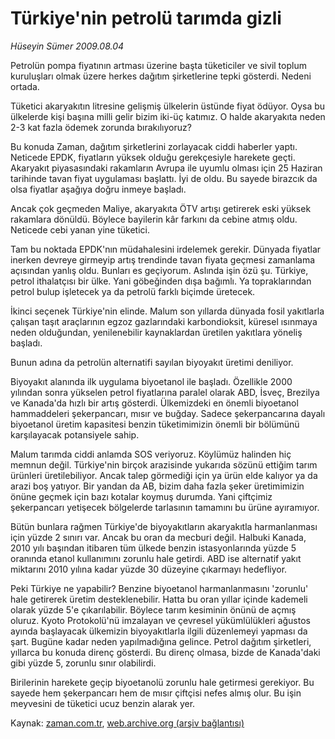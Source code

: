 # Türkiye'nin petrolü tarımda gizli

*Hüseyin Sümer 2009.08.04*

<tr><td class="metin" colspan="2" style="padding-top: 20px; padding-left: 5px; padding-right: 10px;">Petrolün pompa fiyatının artması üzerine başta tüketiciler ve sivil toplum kuruluşları olmak üzere herkes dağıtım şirketlerine tepki gösterdi. Nedeni ortada.</td></tr><tr><td class="metin" colspan="2" style="padding-top: 20px; padding-left: 5px; padding-right: 10px;"><p>Tüketici akaryakıtın litresine gelişmiş ülkelerin üstünde fiyat ödüyor. Oysa bu ülkelerde kişi başına milli gelir bizim iki-üç katımız. O halde akaryakıta neden 2-3 kat fazla ödemek zorunda bırakılıyoruz?
<p>Bu konuda Zaman, dağıtım şirketlerini zorlayacak ciddi haberler yaptı. Neticede EPDK, fiyatların yüksek olduğu gerekçesiyle harekete geçti. Akaryakıt piyasasındaki rakamların Avrupa ile uyumlu olması için 25 Haziran tarihinde tavan fiyat uygulaması başlattı. İyi de oldu. Bu sayede birazcık da olsa fiyatlar aşağıya doğru inmeye başladı.
<p>Ancak çok geçmeden Maliye, akaryakıta ÖTV artışı getirerek eski yüksek rakamlara dönüldü. Böylece bayilerin kâr farkını da cebine atmış oldu. Neticede cebi yanan yine tüketici.
<p>Tam bu noktada EPDK'nın müdahalesini irdelemek gerekir. Dünyada fiyatlar inerken devreye girmeyip artış trendinde tavan fiyata geçmesi zamanlama açısından yanlış oldu. Bunları es geçiyorum. Aslında işin özü şu. Türkiye, petrol ithalatçısı bir ülke. Yani göbeğinden dışa bağımlı. Ya topraklarından petrol bulup işletecek ya da petrolü farklı biçimde üretecek.
<p>İkinci seçenek Türkiye'nin elinde. Malum son yıllarda dünyada fosil yakıtlarla çalışan taşıt araçlarının egzoz gazlarındaki karbondioksit, küresel ısınmaya neden olduğundan, yenilenebilir kaynaklardan üretilen yakıtlara yöneliş başladı. 
<p>Bunun adına da petrolün alternatifi sayılan biyoyakıt üretimi deniliyor.
<p>Biyoyakıt alanında ilk uygulama biyoetanol ile başladı. Özellikle 2000 yılından sonra yükselen petrol fiyatlarına paralel olarak ABD, İsveç, Brezilya ve Kanada'da hızlı bir artış gösterdi. Ülkemizdeki en önemli biyoetanol hammaddeleri şekerpancarı, mısır ve buğday. Sadece şekerpancarına dayalı biyoetanol üretim kapasitesi benzin tüketimimizin önemli bir bölümünü karşılayacak potansiyele sahip.
<p>Malum tarımda ciddi anlamda SOS veriyoruz. Köylümüz halinden hiç memnun değil. Türkiye'nin birçok arazisinde yukarıda sözünü ettiğim tarım ürünleri üretilebiliyor. Ancak talep görmediği için ya ürün elde kalıyor ya da arazi boş yatıyor. Bir yandan da AB, bizim daha fazla şeker üretimimizin önüne geçmek için bazı kotalar koymuş durumda. Yani çiftçimiz şekerpancarı yetişecek bölgelerde tarlasının tamamını bu ürüne ayıramıyor.
<p>Bütün bunlara rağmen Türkiye'de biyoyakıtların akaryakıtla harmanlanması için yüzde 2 sınırı var. Ancak bu oran da mecburi değil. Halbuki Kanada, 2010 yılı başından itibaren tüm ülkede benzin istasyonlarında yüzde 5 oranında etanol kullanımını zorunlu hale getirdi. ABD ise alternatif yakıt miktarını 2010 yılına kadar yüzde 30 düzeyine çıkarmayı hedefliyor.
<p>Peki Türkiye ne yapabilir? Benzine biyoetanol harmanlanmasını 'zorunlu' hale getirerek üretim desteklenebilir. Hatta bu oran yıllar içinde kademeli olarak yüzde 5'e çıkarılabilir. Böylece tarım kesiminin önünü de açmış oluruz. Kyoto Protokolü'nü imzalayan ve çevresel yükümlülükleri ağustos ayında başlayacak ülkemizin biyoyakıtlarla ilgili düzenlemeyi yapması da şart. Bugüne kadar neden yapılmadığına gelince. Petrol dağıtım şirketleri, yıllarca bu konuda direnç gösterdi. Bu direnç olmasa, bizde de Kanada'daki gibi yüzde 5, zorunlu sınır olabilirdi.
<p>Birilerinin harekete geçip biyoetanolü zorunlu hale getirmesi gerekiyor. Bu sayede hem şekerpancarı hem de mısır çiftçisi nefes almış olur. Bu işin meyvesini de tüketici ucuz benzin alarak yer.<br/></p></p></p></p></p></p></p></p></p></p></p></td></tr>

Kaynak: [zaman.com.tr](http://zaman.com.tr/yazar.do?yazino=876572), [web.archive.org (arşiv bağlantısı)](http://web.archive.org/web/20091009235153/http://www.zaman.com.tr:80/yazar.do?yazino=876572)
